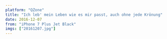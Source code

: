 ```yaml
---
platform: "QZone"
title: "Ich leb' mein Leben wie es mir passt, auch ohne jede Krönung"
date: 2016-12-07
from: "iPhone 7 Plus Jet Black"
imgs: ["20161207.jpg"]
---
```

